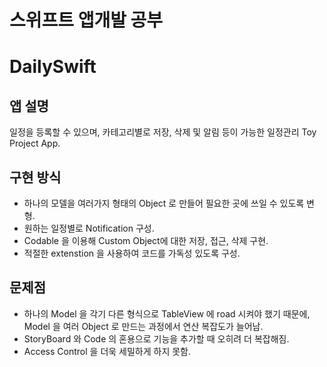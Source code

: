 # 스위프트 앱개발 공부

# DailySwift

## 앱 설명
일정을 등록할 수 있으며, 카테고리별로 저장, 삭제 및 알림 등이 가능한 일정관리 Toy Project App.

## 구현 방식
- 하나의 모델을 여러가지 형태의 Object 로 만들어 필요한 곳에 쓰일 수 있도록 변형.
- 원하는 일정별로 Notification 구성.
- Codable 을 이용해 Custom Object에 대한 저장, 접근, 삭제 구현.
- 적절한 extenstion 을 사용하여 코드를 가독성 있도록 구성.

## 문제점
- 하나의 Model 을 각기 다른 형식으로 TableView 에 road 시켜야 했기 때문에, Model 을 여러 Object 로 만드는 과정에서 연산 복잡도가 늘어남.
- StoryBoard 와 Code 의 혼용으로 기능을 추가할 때 오히려 더 복잡해짐.
- Access Control 을 더욱 세밀하게 하지 못함.

